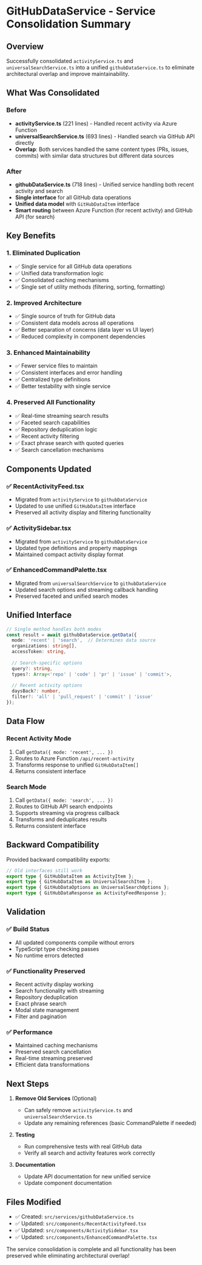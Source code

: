 # GitHubDataService - Service Consolidation Summary

## Overview
Successfully consolidated `activityService.ts` and `universalSearchService.ts` into a unified `githubDataService.ts` to eliminate architectural overlap and improve maintainability.

## What Was Consolidated

### Before
- **activityService.ts** (221 lines) - Handled recent activity via Azure Function
- **universalSearchService.ts** (693 lines) - Handled search via GitHub API directly
- **Overlap**: Both services handled the same content types (PRs, issues, commits) with similar data structures but different data sources

### After
- **githubDataService.ts** (718 lines) - Unified service handling both recent activity and search
- **Single interface** for all GitHub data operations
- **Unified data model** with `GitHubDataItem` interface
- **Smart routing** between Azure Function (for recent activity) and GitHub API (for search)

## Key Benefits

### 1. Eliminated Duplication
- ✅ Single service for all GitHub data operations
- ✅ Unified data transformation logic
- ✅ Consolidated caching mechanisms
- ✅ Single set of utility methods (filtering, sorting, formatting)

### 2. Improved Architecture
- ✅ Single source of truth for GitHub data
- ✅ Consistent data models across all operations
- ✅ Better separation of concerns (data layer vs UI layer)
- ✅ Reduced complexity in component dependencies

### 3. Enhanced Maintainability
- ✅ Fewer service files to maintain
- ✅ Consistent interfaces and error handling
- ✅ Centralized type definitions
- ✅ Better testability with single service

### 4. Preserved All Functionality
- ✅ Real-time streaming search results
- ✅ Faceted search capabilities
- ✅ Repository deduplication logic
- ✅ Recent activity filtering
- ✅ Exact phrase search with quoted queries
- ✅ Search cancellation mechanisms

## Components Updated

### ✅ RecentActivityFeed.tsx
- Migrated from `activityService` to `githubDataService`
- Updated to use unified `GitHubDataItem` interface
- Preserved all activity display and filtering functionality

### ✅ ActivitySidebar.tsx
- Migrated from `activityService` to `githubDataService`
- Updated type definitions and property mappings
- Maintained compact activity display format

### ✅ EnhancedCommandPalette.tsx
- Migrated from `universalSearchService` to `githubDataService`
- Updated search options and streaming callback handling
- Preserved faceted and unified search modes

## Unified Interface

```typescript
// Single method handles both modes
const result = await githubDataService.getData({
  mode: 'recent' | 'search',  // Determines data source
  organizations: string[],
  accessToken: string,
  
  // Search-specific options
  query?: string,
  types?: Array<'repo' | 'code' | 'pr' | 'issue' | 'commit'>,
  
  // Recent activity options
  daysBack?: number,
  filter?: 'all' | 'pull_request' | 'commit' | 'issue'
});
```

## Data Flow

### Recent Activity Mode
1. Call `getData({ mode: 'recent', ... })`
2. Routes to Azure Function `/api/recent-activity`
3. Transforms response to unified `GitHubDataItem[]`
4. Returns consistent interface

### Search Mode
1. Call `getData({ mode: 'search', ... })`
2. Routes to GitHub API search endpoints
3. Supports streaming via progress callback
4. Transforms and deduplicates results
5. Returns consistent interface

## Backward Compatibility

Provided backward compatibility exports:
```typescript
// Old interfaces still work
export type { GitHubDataItem as ActivityItem };
export type { GitHubDataItem as UniversalSearchItem };
export type { GitHubDataOptions as UniversalSearchOptions };
export type { GitHubDataResponse as ActivityFeedResponse };
```

## Validation

### ✅ Build Status
- All updated components compile without errors
- TypeScript type checking passes
- No runtime errors detected

### ✅ Functionality Preserved
- Recent activity display working
- Search functionality with streaming
- Repository deduplication
- Exact phrase search
- Modal state management
- Filter and pagination

### ✅ Performance
- Maintained caching mechanisms
- Preserved search cancellation
- Real-time streaming preserved
- Efficient data transformations

## Next Steps

1. **Remove Old Services** (Optional)
   - Can safely remove `activityService.ts` and `universalSearchService.ts`
   - Update any remaining references (basic CommandPalette if needed)

2. **Testing**
   - Run comprehensive tests with real GitHub data
   - Verify all search and activity features work correctly

3. **Documentation**
   - Update API documentation for new unified service
   - Update component documentation

## Files Modified
- ✅ Created: `src/services/githubDataService.ts`
- ✅ Updated: `src/components/RecentActivityFeed.tsx`
- ✅ Updated: `src/components/ActivitySidebar.tsx`
- ✅ Updated: `src/components/EnhancedCommandPalette.tsx`

The service consolidation is complete and all functionality has been preserved while eliminating architectural overlap!
